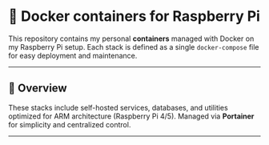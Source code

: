# 🐳 Docker containers for Raspberry Pi

This repository contains my personal **containers** managed with Docker on my Raspberry Pi setup. Each stack is defined as a single `docker-compose` file for easy deployment and maintenance.

---

## 🚀 Overview

These stacks include self-hosted services, databases, and utilities optimized for ARM architecture (Raspberry Pi 4/5). Managed via **Portainer** for simplicity and centralized control.

---
